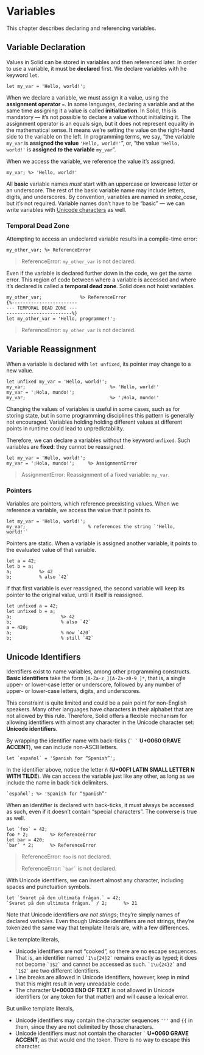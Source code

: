 # Variables
This chapter describes declaring and referencing variables.



## Variable Declaration
Values in Solid can be stored in variables and then referenced later.
In order to use a variable, it must be **declared** first.
We declare variables with he keyword `let`.
```
let my_var = 'Hello, world!';
```
When we declare a variable, we must assign it a value, using the **assignment operator** `=`.
In some languages, declaring a variable and at the same time assigning it a value is called **initialization**.
In Solid, this is mandatory — it’s not possible to declare a value without initializing it.
The assignment operator is an equals sign, but it does not represent equality in the mathematical sense.
It means we’re setting the value on the right-hand side to the variable on the left.
In programming terms, we say, “the variable `my_var` is **assigned the value** `'Hello, world!'`”,
or, “the value `'Hello, world!'` is **assigned *to* the variable** `my_var`”.

When we access the variable, we reference the value it’s assigned.
```
my_var; %> 'Hello, world!'
```

All **basic** variable names *must* start with an uppercase or lowercase letter or an underscore.
The rest of the basic variable name may include letters, digits, and underscores.
By convention, variables are named in *snake_case*, but it’s not required.
Variable names don’t have to be “basic” — we can write variables with
[Unicode characters](#unicode-identifiers) as well.


### Temporal Dead Zone
Attempting to access an undeclared variable results in a compile-time error:
```
my_other_var; %> ReferenceError
```
> ReferenceError: `my_other_var` is not declared.

Even if the variable is declared further down in the code, we get the same error.
This region of code between where a variable is accessed and where it’s declared
is called a **temporal dead zone**.
Solid does not hoist variables.
```
my_other_var;              %> ReferenceError
{%------------------------
--- TEMPORAL DEAD ZONE ---
------------------------%}
let my_other_var = 'Hello, programmer!';
```
> ReferenceError: `my_other_var` is not declared.



## Variable Reassignment
When a variable is declared with `let unfixed`, its pointer may change to a new value.
```
let unfixed my_var = 'Hello, world!';
my_var;                               %> 'Hello, world!'
my_var = '¡Hola, mundo!';
my_var;                               %> '¡Hola, mundo!'
```

Changing the values of variables is useful in some cases, such as for storing state,
but in some programming disciplines this pattern is generally not encouraged.
Variables holding holding different values at different points in runtime
could lead to unpredictability.

Therefore, we can declare a variables without the keyword `unfixed`.
Such variables are **fixed**: they cannot be reassigned.
```
let my_var = 'Hello, world!';
my_var = '¡Hola, mundo!';     %> AssignmentError
```
> AssignmentError: Reassignment of a fixed variable: `my_var`.


### Pointers
Variables are pointers, which reference preexisting values.
When we reference a variable, we access the value that it points to.
```
let my_var = 'Hello, world!';
my_var;                       % references the string `'Hello, world!'`
```

Pointers are static.
When a variable is assigned another variable, it points to the evaluated value of that variable.
```
let a = 42;
let b = a;
a;          %> 42
b;          % also `42`
```
If that first variable is ever reassigned, the second variable will keep its pointer
to the original value, until it itself is reassigned.
```
let unfixed a = 42;
let unfixed b = a;
a;                  %> 42
b;                  % also `42`
a = 420;
a;                  % now `420`
b;                  % still `42`
```



## Unicode Identifiers
Identifiers exist to name variables, among other programming constructs.
**Basic identifiers** take the form `[A-Za-z_][A-Za-z0-9_]*`,
that is, a single upper- or lower-case letter or underscore, followed by any number of
upper- or lower-case letters, digits, and underscores.

This constraint is quite limited and could be a pain point for non-English speakers.
Many other languages have characters in their alphabet that are not allowed by this rule.
Therefore, Solid offers a flexible mechanism for allowing identifiers with
almost any character in the Unicode character set: **Unicode identifiers**.

By wrapping the identifier name with back-ticks (`` ` ` `` **U+0060 GRAVE ACCENT**),
we can include non-ASCII letters.
```
let `español` = 'Spanish for “Spanish”';
```
In the identifier above, notice the letter `ñ` (**U+00F1 LATIN SMALL LETTER N WITH TILDE**).
We can access the variable just like any other, as long as we include the name in back-tick delimiters.
```
`español`; %> 'Spanish for “Spanish”'
```

When an identifier is declared with back-ticks, it must always be accessed as such,
even if it doesn’t contain “special characters”. The converse is true as well.
```
let `foo` = 42;
foo * 2;        %> ReferenceError
let bar = 420;
`bar` * 2;      %> ReferenceError
```
> ReferenceError: `foo` is not declared.
>
> ReferenceError: `` `bar` `` is not declared.

With Unicode identifiers, we can insert almost any character,
including spaces and punctuation symbols.
```
let `Svaret på den ultimata frågan.` = 42;
`Svaret på den ultimata frågan.` / 2;      %> 21
```
Note that Unicode identifiers *are not strings*; they’re simply names of declared variables.
Even though Unicode identifiers are not strings, they’re tokenized the same way
that template literals are, with a few differences.

Like template literals,

- Unicode identifiers are not “cooked”, so there are no escape sequences.
	That is, an identifier named `` `1\u{24}2` `` remains exactly as typed;
	it does not become `` `1$2` `` and cannot be accessed as such.
	`` `1\u{24}2` `` and `` `1$2` `` are two different identifiers.
- Line breaks are allowed in Unicode identifiers,
	however, keep in mind that this might result in very unreadable code.
- The character **U+0003 END OF TEXT** is not allowed in Unicode identifiers
	(or any token for that matter) and will cause a lexical error.

But unlike template literals,

- Unicode identifiers may contain the character sequences `'''` and `{{` in them,
	since they are not delimited by those characters.
- Unicode identifiers must not contain the character `` ` `` **U+0060 GRAVE ACCENT**,
	as that would end the token. There is no way to escape this character.
